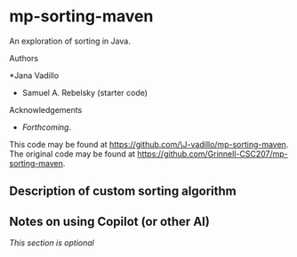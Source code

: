 # mp-sorting-maven

An exploration of sorting in Java.

Authors

*Jana Vadillo
* Samuel A. Rebelsky (starter code)

Acknowledgements

* _Forthcoming_.

This code may be found at <https://github.com/\J-vadillo/mp-sorting-maven>. The original code may be found at <https://github.com/Grinnell-CSC207/mp-sorting-maven>.

Description of custom sorting algorithm
---------------------------------------

Notes on using Copilot (or other AI)
------------------------------------

_This section is optional_
